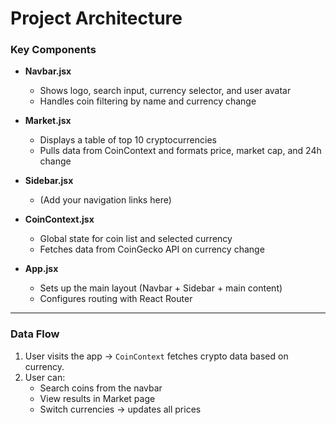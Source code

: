 # Project Architecture

### Key Components

- **Navbar.jsx**
  - Shows logo, search input, currency selector, and user avatar
  - Handles coin filtering by name and currency change

- **Market.jsx**
  - Displays a table of top 10 cryptocurrencies
  - Pulls data from CoinContext and formats price, market cap, and 24h change

- **Sidebar.jsx**
  - (Add your navigation links here)

- **CoinContext.jsx**
  - Global state for coin list and selected currency
  - Fetches data from CoinGecko API on currency change

- **App.jsx**
  - Sets up the main layout (Navbar + Sidebar + main content)
  - Configures routing with React Router

---

### Data Flow

1. User visits the app → `CoinContext` fetches crypto data based on currency.
2. User can:
   - Search coins from the navbar
   - View results in Market page
   - Switch currencies → updates all prices

